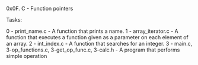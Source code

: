 0x0F. C - Function pointers

Tasks:

0 - print_name.c - A function that prints a name.
1 - array_iterator.c - A function that executes a function given as a parameter on each element of an array.
2 - int_index.c - A function that searches for an integer.
3 - main.c, 3-op_functions.c, 3-get_op_func.c, 3-calc.h - A program that performs simple operation
